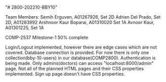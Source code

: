 "# 2800-202210-BBY10" 

Team Members: Semih Erguven, A01267926, Set 2D
              Adrien Del Prado, Set 2D, A01283992
              Arshnoor Kaur Boparai, A01310020 Set 1A
              Avnoor Kaur, A01301225, Set 1A

COMP-2537 Milestone-1 50% complete

Login/Logout implemented, however there are edge cases which are not covered.
Database connection is provided. For now there is only one collection(bby-10-users) in our database(COMP2800).
Authentication is being made. Only admins(doctors) can access "localhost:8000/admin" page.
Not all of the planned HTML pages and their CSS properties implemented.
Sign up page doesn't have CSS properties.
